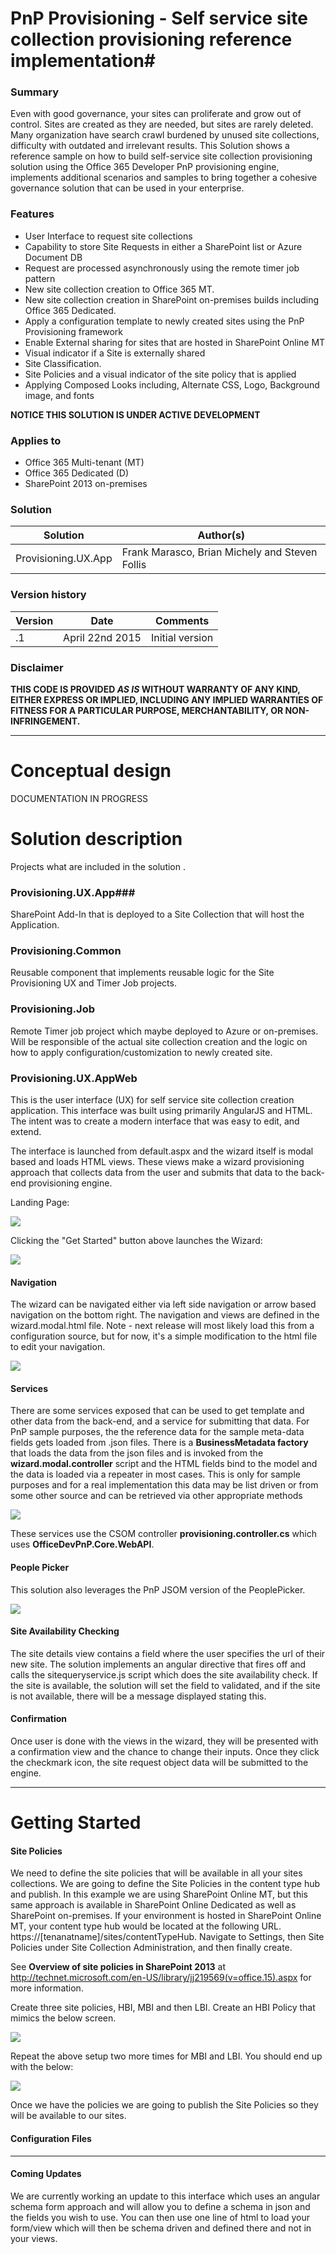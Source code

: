 # PnP Provisioning - Self service site collection provisioning reference implementation#

### Summary ###

Even with good governance, your sites can proliferate and grow out of control. Sites are created as they are needed, but sites are rarely deleted. Many organization have search crawl burdened by unused site collections, difficulty with outdated and irrelevant results. This Solution shows a reference sample on how to build self-service site collection provisioning solution using the Office 365 Developer PnP provisioning engine, implements additional scenarios and samples to bring together a cohesive governance solution that can be used in your enterprise.

### Features ###
- User Interface to request site collections
- Capability to store Site Requests in either a SharePoint list or Azure Document DB 
- Request are processed asynchronously using the remote timer job pattern
- New site collection creation to Office 365 MT.
- New site collection creation in SharePoint on-premises builds including Office 365 Dedicated.
- Apply a configuration template to newly created sites using the PnP Provisioning framework
- Enable External sharing for sites that are hosted in SharePoint Online MT
- Visual indicator if a Site is externally shared
- Site Classification.
- Site Policies and a visual indicator of the site policy that is applied
- Applying Composed Looks including, Alternate CSS, Logo, Background image, and fonts


**NOTICE THIS SOLUTION IS UNDER ACTIVE DEVELOPMENT**


### Applies to ###
-  Office 365 Multi-tenant (MT)
-  Office 365 Dedicated (D)
-  SharePoint 2013 on-premises


### Solution ###
Solution | Author(s)
---------|----------
Provisioning.UX.App | Frank Marasco, Brian Michely and Steven Follis

### Version history ###
Version  | Date | Comments
---------| -----| --------
.1  | April 22nd 2015 | Initial version

### Disclaimer ###
**THIS CODE IS PROVIDED *AS IS* WITHOUT WARRANTY OF ANY KIND, EITHER EXPRESS OR IMPLIED, INCLUDING ANY IMPLIED WARRANTIES OF FITNESS FOR A PARTICULAR PURPOSE, MERCHANTABILITY, OR NON-INFRINGEMENT.**


----------

# Conceptual design #
DOCUMENTATION IN PROGRESS

# Solution description #
Projects what are included in the solution . 

### Provisioning.UX.App###
SharePoint Add-In that is deployed to a Site Collection that will host the Application.

### Provisioning.Common ###
Reusable component that implements reusable logic for the Site Provisioning UX and Timer Job projects.

### Provisioning.Job ###
Remote Timer job project which maybe deployed to Azure or on-premises.  Will be responsible of the actual site collection creation and the logic on how to apply configuration/customization to newly created site.


### Provisioning.UX.AppWeb ###
This is the user interface (UX) for self service site collection creation application. This interface was built using primarily AngularJS and HTML. The intent was to create a modern interface that was easy to edit, and extend.

The interface is launched from default.aspx and the wizard itself is modal based and loads HTML views. These views make a wizard provisioning approach that collects data from the user and submits that data to the back-end provisioning engine. 

Landing Page:

![](http://i.imgur.com/TYiBokL.png)

Clicking the "Get Started" button above launches the Wizard:

![](http://i.imgur.com/Jcy7tEF.png)

#### Navigation ####
The wizard can be navigated either via left side navigation or arrow based navigation on the bottom right. The navigation and views are defined in the wizard.modal.html file. Note - next release will most likely load this from a configuration source, but for now, it's a simple modification to the html file to edit your navigation.

![](http://i.imgur.com/uYwJ0ac.png)

#### Services ####
There are some services exposed that can be used to get template and other data from the back-end, and a service for submitting that data. For PnP sample purposes, the the reference data for the sample meta-data fields gets loaded from .json files. There is a **BusinessMetadata factory** that loads the data from the json files and is invoked from the **wizard.modal.controller** script and the HTML fields bind to the model and the data is loaded via a repeater in most cases. This is only for sample purposes and for a real implementation this data may be list driven or from some other source and can be retrieved via other appropriate methods

![](http://i.imgur.com/9hkCeFf.png)

These services use the CSOM controller **provisioning.controller.cs** which uses **OfficeDevPnP.Core.WebAPI**.

#### People Picker ####
This solution also leverages the PnP JSOM version of the PeoplePicker. 

![](http://i.imgur.com/lmbNL2K.png)

#### Site Availability Checking ####
The site details view contains a field where the user specifies the url of their new site. The solution implements an angular directive that fires off and calls the sitequeryservice.js script which does the site availability check. If the site is available, the solution will set the field to validated, and if the site is not available, there will be a message displayed stating this.

#### Confirmation ####
Once user is done with the views in the wizard, they will be presented with a confirmation view and the chance to change their inputs. Once they click the checkmark icon, the site request object data will be submitted to the engine. 

----------

# Getting Started #

#### Site Policies ####
We need to define the site policies that will be available in all your sites collections. We are going to define the Site Policies in the content type hub and publish. In this example we are using SharePoint Online MT, but this same approach is available in SharePoint Online Dedicated as well as SharePoint on-premises. If your environment is hosted in SharePoint Online MT, your content type hub would be located at the following URL. https://[tenanatname]/sites/contentTypeHub. Navigate to Settings, then Site Policies under Site Collection Administration, and then finally create. 

See **Overview of site policies in SharePoint 2013** at http://technet.microsoft.com/en-US/library/jj219569(v=office.15).aspx for more information.

Create three site policies, HBI, MBI and then LBI.  Create an HBI Policy that mimics the below screen.

![](http://i.imgur.com/sKI5csC.png)

Repeat the above setup two more times for MBI and LBI. You should end up with the below:

![](http://i.imgur.com/lrw7nQD.png)

Once we have the policies we are going to publish the Site Policies so they will be available to our sites.

#### Configuration Files ####

----------

#### Coming Updates ####
We are currently working an update to this interface which uses an angular schema form approach and will allow you to define a schema in json and the fields you wish to use. You can then use one line of html to load your form/view which will then be schema driven and defined there and not in your views.


